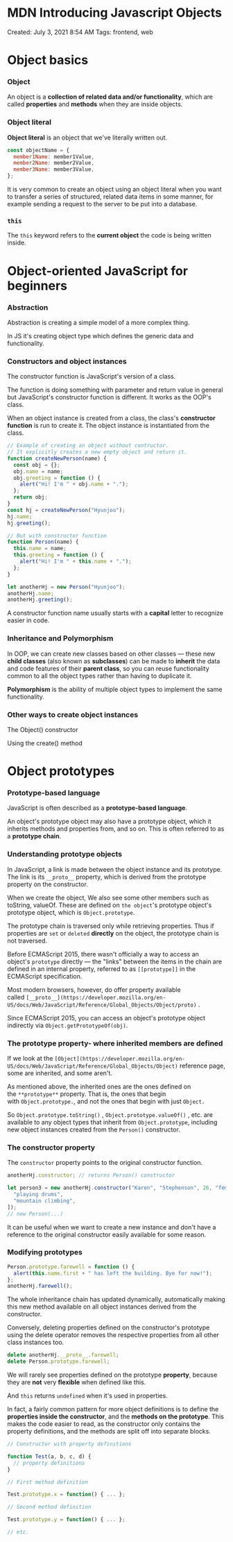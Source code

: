 # MDN Introducing Javascript Objects

Created: July 3, 2021 8:54 AM
Tags: frontend, web

# Object basics

### Object

An object is a **collection of related data and/or functionality**, which are called **properties** and **methods** when they are inside objects.

### **Object literal**

**Object literal** is an object that we've literally written out.

```jsx
const objectName = {
  member1Name: member1Value,
  member2Name: member2Value,
  member3Name: member3Value,
};
```

It is very common to create an object using an object literal when you want to transfer a series of structured, related data items in some manner, for example sending a request to the server to be put into a database.

### `this`

The `this` keyword refers to the **current object** the code is being written inside.

# Object-oriented JavaScript for beginners

### Abstraction

Abstraction is creating a simple model of a more complex thing.

In JS it's creating object type which defines the generic data and functionality.

### Constructors and object instances

The constructor function is JavaScript's version of a class.

The function is doing something with parameter and return value in general but JavaScript's constructor function is different. It works as the OOP's class.

When an object instance is created from a class, the class's **constructor function** is run to create it. The object instance is instantiated from the class.

```jsx
// Example of creating an object without contructor.
// It explicitly creates a new empty object and return it.
function createNewPerson(name) {
  const obj = {};
  obj.name = name;
  obj.greeting = function () {
    alert("Hi! I'm " + obj.name + ".");
  };
  return obj;
}
const hj = createNewPerson("Hyunjoo");
hj.name;
hj.greeting();

// But with constructor function
function Person(name) {
  this.name = name;
  this.greeting = function () {
    alert("Hi! I'm " + this.name + ".");
  };
}

let anotherHj = new Person("Hyunjoo");
anotherHj.name;
anotherHj.greeting();
```

A constructor function name usually starts with a **capital** letter to recognize easier in code.

### Inheritance and Polymorphism

In OOP, we can create new classes based on other classes — these new **child classes** (also known as **subclasses**) can be made to **inherit** the data and code features of their **parent class**, so you can reuse functionality common to all the object types rather than having to duplicate it.

**Polymorphism** is the ability of multiple object types to implement the same functionality.

### Other ways to create object instances

The Object() constructor

Using the create() method

# Object prototypes

### Prototype-based language

JavaScript is often described as a **prototype-based language**.

An object's prototype object may also have a prototype object, which it inherits methods and properties from, and so on. This is often referred to as a **prototype chain**.

### Understanding prototype objects

In JavaScript, a link is made between the object instance and its prototype. The link is its `__proto__` property, which is derived from the prototype property on the constructor.

When we create the object, We also see some other members such as toString, valueOf. These are defined on `the object`'s prototype object's prototype object, which is `Object.prototype`.

The prototype chain is traversed only while retrieving properties. Thus if properties are `set` or `deleted` **directly** on the object, the prototype chain is not traversed.

Before ECMAScript 2015, there wasn't officially a way to access an object's `prototype` directly — the "links" between the items in the chain are defined in an internal property, referred to as `[[prototype]]` in the ECMAScript specification.

Most modern browsers, however, do offer property available called `[__proto__](https://developer.mozilla.org/en-US/docs/Web/JavaScript/Reference/Global_Objects/Object/proto)` .

Since ECMAScript 2015, you can access an object's prototype object indirectly via `Object.getPrototypeOf(obj)`.

### The prototype property- where inherited members are defined

If we look at the `[Object](https://developer.mozilla.org/en-US/docs/Web/JavaScript/Reference/Global_Objects/Object)` reference page, some are inherited, and some aren't.

As mentioned above, the inherited ones are the ones defined on the `**prototype**` property. That is, the ones that begin with `Object.prototype.`, and not the ones that begin with just `Object.`

So `Object.prototype.toString()` , `Object.prototype.valueOf()` , etc. are available to any object types that inherit from `Object.prototype`, including new object instances created from the `Person()` constructor.

### The constructor property

The `constructor` property points to the original constructor function.

```jsx
anotherHj.constructor; // returns Person() constructor

let person3 = new anotherHj.constructor("Karen", "Stephenson", 26, "female", [
  "playing drums",
  "mountain climbing",
]);
// new Person(...)
```

It can be useful when we want to create a new instance and don't have a reference to the original constructor easily available for some reason.

### Modifying prototypes

```jsx
Person.prototype.farewell = function () {
  alert(this.name.first + " has left the building. Bye for now!");
};
anotherHj.farewell();
```

The whole inheritance chain has updated dynamically, automatically making this new method available on all object instances derived from the constructor.

Conversely, deleting properties defined on the constructor's prototype using the delete operator removes the respective properties from all other class instances too.

```jsx
delete anotherHj.__proto__.farewell;
delete Person.prototype.farewell;
```

We will rarely see properties defined on the prototype **property**, because they are **not** very **flexible** when defined like this.

And `this` returns `undefined` when it's used in properties.

In fact, a fairly common pattern for more object definitions is to define the **properties inside the constructor**, and the **methods on the prototype**. This makes the code easier to read, as the constructor only contains the property definitions, and the methods are split off into separate blocks.

```jsx
// Constructor with property definitions

function Test(a, b, c, d) {
  // property definitions
}

// First method definition

Test.prototype.x = function() { ... };

// Second method definition

Test.prototype.y = function() { ... };

// etc.
```
